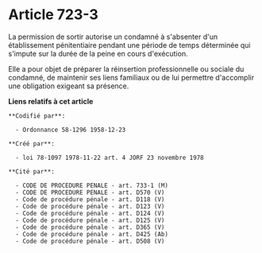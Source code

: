 # Article 723-3

La permission de sortir autorise un condamné à s'absenter d'un établissement pénitentiaire pendant une période de temps
déterminée qui s'impute sur la durée de la peine en cours d'exécution.

Elle a pour objet de préparer la réinsertion professionnelle ou sociale du condamné, de maintenir ses liens familiaux ou de
lui permettre d'accomplir une obligation exigeant sa présence.

**Liens relatifs à cet article**

	**Codifié par**:

	  - Ordonnance 58-1296 1958-12-23

	**Créé par**:

	  - loi 78-1097 1978-11-22 art. 4 JORF 23 novembre 1978

	**Cité par**:

	  - CODE DE PROCEDURE PENALE - art. 733-1 (M)
	  - CODE DE PROCEDURE PENALE - art. D570 (V)
	  - Code de procédure pénale - art. D118 (V)
	  - Code de procédure pénale - art. D123 (V)
	  - Code de procédure pénale - art. D124 (V)
	  - Code de procédure pénale - art. D125 (V)
	  - Code de procédure pénale - art. D365 (V)
	  - Code de procédure pénale - art. D425 (Ab)
	  - Code de procédure pénale - art. D508 (V)

